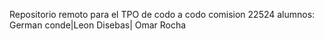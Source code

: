 Repositorio remoto para el TPO de codo a codo comision 22524
alumnos: German conde|Leon Disebas| Omar Rocha
